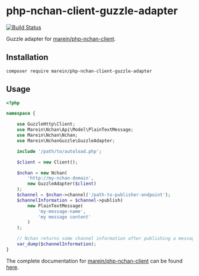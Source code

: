 # php-nchan-client-guzzle-adapter

[![Build Status](https://travis-ci.org/marein/php-nchan-client-guzzle-adapter.svg?branch=master)](https://travis-ci.org/marein/php-nchan-client-guzzle-adapter)

Guzzle adapter for [marein/php-nchan-client](https://github.com/marein/php-nchan-client).

## Installation

```
composer require marein/php-nchan-client-guzzle-adapter
```

## Usage

```php
<?php

namespace {

    use GuzzleHttp\Client;
    use Marein\Nchan\Api\Model\PlainTextMessage;
    use Marein\Nchan\Nchan;
    use Marein\NchanGuzzle\GuzzleAdapter;

    include '/path/to/autoload.php';

    $client = new Client();

    $nchan = new Nchan(
        'http://my-nchan-domain',
        new GuzzleAdapter($client)
    );
    $channel = $nchan->channel('/path-to-publisher-endpoint');
    $channelInformation = $channel->publish(
        new PlainTextMessage(
            'my-message-name',
            'my message content'
        )
    );

    // Nchan returns some channel information after publishing a message.
    var_dump($channelInformation);
}
```

The complete documentation for [marein/php-nchan-client](https://github.com/marein/php-nchan-client) can be found
[here](https://github.com/marein/php-nchan-client).
